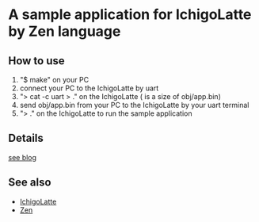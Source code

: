 # A sample application for IchigoLatte by Zen language

## How to use
1. "$ make" on your PC
1. connect your PC to the IchigoLatte by uart
1. "> cat -c <size> uart > ." on the IchigoLatte (<size> is a size of obj/app.bin)
1. send obj/app.bin from your PC to the IchigoLatte by your uart terminal
1. "> ." on the IchigoLatte to run the sample application

## Details
[see blog](https://yrm006.wordpress.com/?p=11318)

## See also
* [IchigoLatte](http://ichigolatte.shizentai.jp/)
* [Zen](https://zen-lang.org/)
